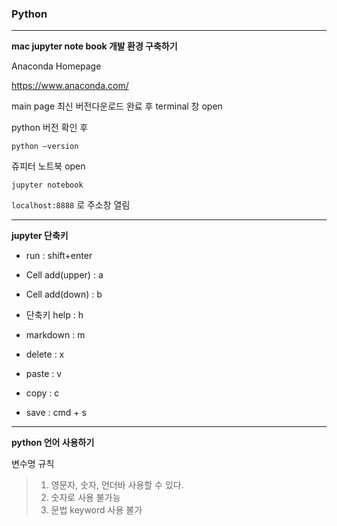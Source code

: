 ### Python

----

**mac jupyter note book 개발 환경 구축하기**



Anaconda Homepage

https://www.anaconda.com/

main page 최신 버전다운로드 완료 후 terminal 창 open



python 버전 확인 후 

`python —version`

쥬피터 노트북 open

`jupyter notebook`



`localhost:8888` 로 주소창 열림

---

**jupyter 단축키**

- run : shift+enter
- Cell add(upper) : a
- Cell add(down) : b
- 단축키 help : h
- markdown : m

- delete : x
- paste : v
- copy : c
- save : cmd + s





----

**python 언어 사용하기**



변수명 규칙

> 1. 영문자, 숫자, 언더바 사용할 수 있다.
> 2. 숫자로 사용 불가능
> 3. 문법 keyword 사용 불가

